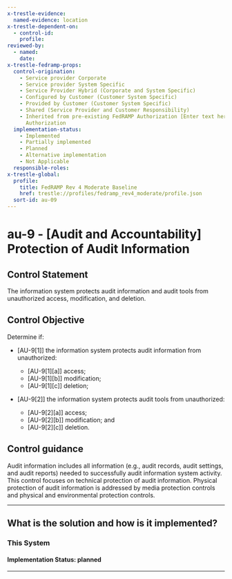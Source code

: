 ```yaml
---
x-trestle-evidence:
  named-evidence: location
x-trestle-dependent-on:
  - control-id:
    profile:
reviewed-by:
  - named:
    date:
x-trestle-fedramp-props:
  control-origination:
    - Service provider Corporate
    - Service provider System Specific
    - Service Provider Hybrid (Corporate and System Specific)
    - Configured by Customer (Customer System Specific)
    - Provided by Customer (Customer System Specific)
    - Shared (Service Provider and Customer Responsibility)
    - Inherited from pre-existing FedRAMP Authorization [Enter text here], Date of
      Authorization
  implementation-status:
    - Implemented
    - Partially implemented
    - Planned
    - Alternative implementation
    - Not Applicable
  responsible-roles:
x-trestle-global:
  profile:
    title: FedRAMP Rev 4 Moderate Baseline
    href: trestle://profiles/fedramp_rev4_moderate/profile.json
  sort-id: au-09
---
```


# au-9 - \[Audit and Accountability\] Protection of Audit Information

## Control Statement

The information system protects audit information and audit tools from unauthorized access, modification, and deletion.

## Control Objective

Determine if:

- \[AU-9[1]\] the information system protects audit information from unauthorized:

  - \[AU-9[1][a]\] access;
  - \[AU-9[1][b]\] modification;
  - \[AU-9[1][c]\] deletion;

- \[AU-9[2]\] the information system protects audit tools from unauthorized:

  - \[AU-9[2][a]\] access;
  - \[AU-9[2][b]\] modification; and
  - \[AU-9[2][c]\] deletion.

## Control guidance

Audit information includes all information (e.g., audit records, audit settings, and audit reports) needed to successfully audit information system activity. This control focuses on technical protection of audit information. Physical protection of audit information is addressed by media protection controls and physical and environmental protection controls.

______________________________________________________________________

## What is the solution and how is it implemented?

<!-- For implementation status enter one of: implemented, partial, planned, alternative, not-applicable -->

<!-- Note that the list of rules under ### Rules: is read-only and changes will not be captured after assembly to JSON -->

### This System

<!-- Add implementation prose for the main This System component for control: au-9 -->

#### Implementation Status: planned

______________________________________________________________________
